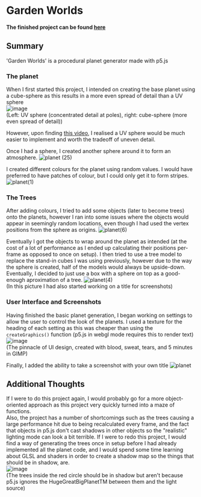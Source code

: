 # Garden Worlds

**The finished project can be found [here](https://p5.tomat05.net)**

## Summary

'Garden Worlds' is a procedural planet generator made with p5.js  

### The planet

When I first started this project, I intended on creating the base planet using a cube-sphere as this results in a more even spread of detail than a UV sphere  
![image](https://user-images.githubusercontent.com/64409983/184538337-c2786bf6-6b0d-4ff8-9908-a855eb3df114.png)  
(Left: UV sphere (concentrated detail at poles), right: cube-sphere (more even spread of detail))  

However, upon finding [this video](https://www.youtube.com/watch?v=RkuBWEkBrZA), I realised a UV sphere would be much easier to implement and worth the tradeoff of uneven detail.  
  
Once I had a sphere, I created another sphere around it to form an atmosphere.
![planet (25)](https://user-images.githubusercontent.com/64409983/184538589-3db7f5ab-0cc4-461d-8831-27ec74321b6f.png)  
  
I created different colours for the planet using random values. I would have preferred to have patches of colour, but I could only get it to form stripes.
![planet(1)](https://user-images.githubusercontent.com/64409983/184538767-3f8b97c2-9104-4547-8ae4-ac8a0d82e2aa.png)  

### The Trees
  
After adding colours, I tried to add some objects (later to become trees) onto the planets, however I ran into some issues where the objects would appear in seemingly random locations, even though I had used the vertex positions from the sphere as origins.
![planet(6)](https://user-images.githubusercontent.com/64409983/184538900-219b2541-c8c1-4e35-b028-2e01c116311d.png)  
  
Eventually I got the objects to wrap around the planet as intended (at the cost of a lot of performance as I ended up calculating their positions per-frame as opposed to once on setup). I then tried to use a tree model to replace the stand-in cubes I was using previously, however due to the way the sphere is created, half of the models would always be upside-down. Eventually, I decided to just use a box with a sphere on top as a good-enough aproximation of a tree.
![planet(4)](https://user-images.githubusercontent.com/64409983/184539186-002f1363-af43-45ca-bbce-a05281fe0648.png)  
(In this picture I had also started working on a title for screenshots)  
  
### User Interface and Screenshots

Having finished the basic planet generation, I began working on settings to allow the user to control the look of the planets. I used a texture for the heading of each setting as this was cheaper than using the `createGraphics()` function (p5.js in webgl mode requires this to render text)  
![image](https://user-images.githubusercontent.com/64409983/184539451-4da0dc9e-a216-40d5-99ca-7891549e8b8b.png)  
(The pinnacle of UI design, created with blood, sweat, tears, and 5 minutes in GIMP)  
  
Finally, I added the ability to take a screenshot with your own title
![planet](https://user-images.githubusercontent.com/64409983/184539603-cf67b715-fb88-49da-acfd-653eba37f14d.png)  
  
## Additional Thoughts

If I were to do this project again, I would probably go for a more object-oriented approach as this project very quickly turned into a maze of functions.  
Also, the project has a number of shortcomings such as the trees causing a large performance hit due to being recalculated every frame, and the fact that objects in p5.js don't cast shadows in other objects so the "realistic" lighting mode can look a bit terrible. If I were to redo this project, I would find a way of generating the trees once in setup before I had already implemented all the planet code, and I would spend some time learning about GLSL and shaders in order to create a shadow map so the things that should be in shadow, are.  
![image](https://user-images.githubusercontent.com/64409983/184539955-4e780168-a86b-44fa-b39a-66847abf66fd.png)  
(The trees inside the red circle should be in shadow but aren't because p5.js ignores the HugeGreatBigPlanetTM between them and the light source)

